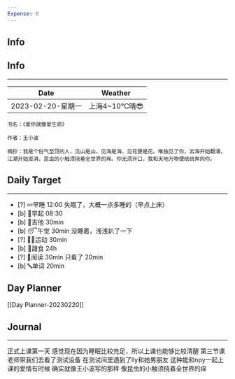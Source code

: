 ```yaml
---
Expense: 0
---
```

## Info
## Info
***
| Date              | Weather       |
| ----------------- | ------------- |
| 2023-02-20-星期一 | 上海4~10℃晴😎 | 


```ad-cite
书名：《爱你就像爱生命》

作者：王小波

摘抄：我是个俗气至顶的人，见山是山，见海是海，见花便是花。唯独见了你，云海开始翻涌，江潮开始澎湃，昆虫的小触须挠着全世界的痒。你无须开口，我和天地万物便统统奔向你。
```


## Daily Target 
***
- [?] 💤早睡   12:00 失眠了，大概一点多睡的（早点上床）
- [b] 🌅早起    08:30
- [b] 🎵吉他    30min
- [b] 😴午觉    30min 没睡着，浅浅趴了一下
- [?] 🏃‍♀️运动    30min  
- [b] 🚫甜食    24h
- [?] 📖阅读    30min 只看了 20min
- [b] 🔤单词    20min


## Day Planner
[[Day Planner-20230220]]


##  Journal
***
正式上课第一天
感觉现在因为睡眠比较充足，所以上课也能够比较清醒
第三节课老师带我们去看了测试设备
在测试间里遇到了lly和她男朋友
这种能和npy一起上课的爱情有时候
确实就像王小波写的那样
像昆虫的小触须挠着全世界的痒


